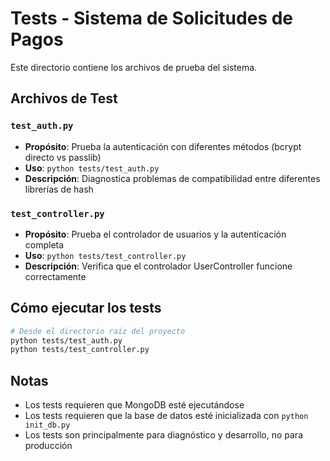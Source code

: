 # Tests - Sistema de Solicitudes de Pagos

Este directorio contiene los archivos de prueba del sistema.

## Archivos de Test

### `test_auth.py`
- **Propósito**: Prueba la autenticación con diferentes métodos (bcrypt directo vs passlib)
- **Uso**: `python tests/test_auth.py`
- **Descripción**: Diagnostica problemas de compatibilidad entre diferentes librerías de hash

### `test_controller.py` 
- **Propósito**: Prueba el controlador de usuarios y la autenticación completa
- **Uso**: `python tests/test_controller.py`
- **Descripción**: Verifica que el controlador UserController funcione correctamente

## Cómo ejecutar los tests

```bash
# Desde el directorio raíz del proyecto
python tests/test_auth.py
python tests/test_controller.py
```

## Notas

- Los tests requieren que MongoDB esté ejecutándose
- Los tests requieren que la base de datos esté inicializada con `python init_db.py`
- Los tests son principalmente para diagnóstico y desarrollo, no para producción